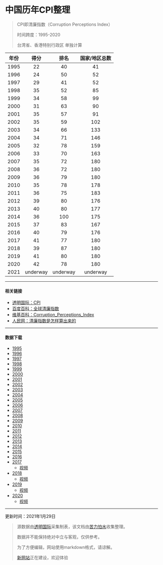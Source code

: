 # 中国历年CPI整理

> CPI即清廉指数（Corruption Perceptions Index）
>
> 时间跨度：1995-2020
>
> 台湾省、香港特别行政区 单独计算


| 年份 |   得分   |   排名   | 国家/地区总数 |
| :--: | :------: | :------: | :-----------: |
| 1995 |    22    |    40    |      41       |
| 1996 |    24    |    50    |      52       |
| 1997 |    29    |    41    |      52       |
| 1998 |    35    |    52    |      85       |
| 1999 |    34    |    58    |      99       |
| 2000 |    31    |    63    |      90       |
| 2001 |    35    |    57    |      91       |
| 2002 |    35    |    59    |      102      |
| 2003 |    34    |    66    |      133      |
| 2004 |    34    |    71    |      146      |
| 2005 |    32    |    78    |      159      |
| 2006 |    33    |    70    |      163      |
| 2007 |    35    |    72    |      180      |
| 2008 |    36    |    72    |      180      |
| 2009 |    36    |    79    |      180      |
| 2010 |    35    |    78    |      178      |
| 2011 |    36    |    75    |      183      |
| 2012 |    39    |    80    |      176      |
| 2013 |    40    |    80    |      177      |
| 2014 |    36    |   100    |      175      |
| 2015 |    37    |    83    |      167      |
| 2016 |    40    |    79    |      176      |
| 2017 |    41    |    77    |      180      |
| 2018 |    39    |    87    |      180      |
| 2019 |    41    |    80    |      180      |
| 2020 |    42    |    78    |      180      |
| 2021 | underway | underway |   underway    |

------

#### 相关链接

- [透明国际：CPI](https://www.transparency.org/en/cpi)
- [百度百科：全球清廉指数](https://baike.baidu.com/item/%E5%85%A8%E7%90%83%E6%B8%85%E5%BB%89%E6%8C%87%E6%95%B0)
- [维基百科：Corruption_Perceptions_Index](https://en.m.wikipedia.org/wiki/Corruption_Perceptions_Index)
- [人民网：清廉指数是怎样算出来的](http://fanfu.people.com.cn/n/2013/0205/c141423-20431132.html)

------

#### 数据下载

- [1995](data/1995.csv)
- [1996](data/1996.csv)
- [1997](data/1997.csv)
- [1998](data/1998.csv)
- [1999](data/1999.csv)
- [2000](data/2000.csv)
- [2001](data/2001.csv)
- [2002](data/2002.csv)
- [2003](data/2003.csv)
- [2004](data/2004.csv)
- [2005](data/2005.csv)
- [2006](data/2006.csv)
- [2007](data/2007.csv)
- [2008](data/2008.csv)
- [2009](data/2009.csv)
- [2010](data/2010.csv)
- [2011](data/2011.csv)
- [2012](data/2012.csv)
- [2013](data/2013.xlsx)
- [2014](data/2014.xlsx)
- [2015](data/2015.xlsx)
- [2016](data/2016.xlsx)
- [2017](data/2017.xlsx)
  - [视频](https://www.bilibili.com/video/BV1Gy4y167jU/)
- [2018](data/2018.xlsx)
  - [视频](https://www.bilibili.com/video/BV1Ny4y1q7d3/)
- [2019](data/2019.xlsx)
  - [视频](https://www.bilibili.com/video/BV1ya4y1778k/)
- [2020](data/2020.xlsx)
  - [视频](https://www.bilibili.com/video/BV1KN411o7yC)

------

更新时间：2021年1月29日

> 源数据由[透明国际](https://www.transparency.org/)采集制表，该文档由[苦力怕水](https://qb.rthe.xyz/)收集整理。
>
> 数据并不能保持绝对中立与客观，仅供参考。
>
> 为了方便编辑，网站使用markdown格式，请谅解。
>
> [新网站](https://creeperwater.github.io/cpi/)正在建设，欢迎体验

